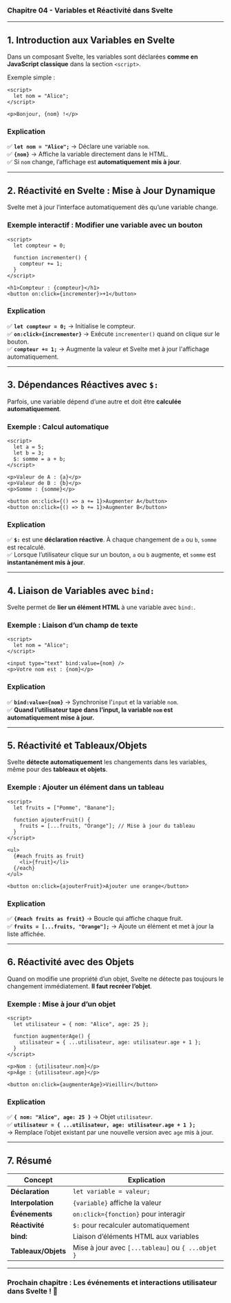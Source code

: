 ### **Chapitre 04 - Variables et Réactivité dans Svelte**  

---

## **1. Introduction aux Variables en Svelte**  

Dans un composant Svelte, les variables sont déclarées **comme en JavaScript classique** dans la section `<script>`.  

Exemple simple :  

```svelte
<script>
  let nom = "Alice";
</script>

<p>Bonjour, {nom} !</p>
```

### **Explication**  
✅ **`let nom = "Alice";`** → Déclare une variable `nom`.  
✅ **`{nom}`** → Affiche la variable directement dans le HTML.  
✅ Si `nom` change, l’affichage est **automatiquement mis à jour**.  

---

## **2. Réactivité en Svelte : Mise à Jour Dynamique**  

Svelte met à jour l’interface automatiquement dès qu’une variable change.  

### **Exemple interactif : Modifier une variable avec un bouton**  

```svelte
<script>
  let compteur = 0;

  function incrementer() {
    compteur += 1;
  }
</script>

<h1>Compteur : {compteur}</h1>
<button on:click={incrementer}>+1</button>
```

### **Explication**  
✅ **`let compteur = 0;`** → Initialise le compteur.  
✅ **`on:click={incrementer}`** → Exécute `incrementer()` quand on clique sur le bouton.  
✅ **`compteur += 1;`** → Augmente la valeur et Svelte met à jour l'affichage automatiquement.  

---

## **3. Dépendances Réactives avec `$:`**  

Parfois, une variable dépend d’une autre et doit être **calculée automatiquement**.  

### **Exemple : Calcul automatique**  
```svelte
<script>
  let a = 5;
  let b = 3;
  $: somme = a + b;
</script>

<p>Valeur de A : {a}</p>
<p>Valeur de B : {b}</p>
<p>Somme : {somme}</p>

<button on:click={() => a += 1}>Augmenter A</button>
<button on:click={() => b += 1}>Augmenter B</button>
```

### **Explication**  
✅ **`$:`** est une **déclaration réactive**. À chaque changement de `a` ou `b`, `somme` est recalculé.  
✅ Lorsque l’utilisateur clique sur un bouton, `a` ou `b` augmente, et `somme` est **instantanément mis à jour**.  

---

## **4. Liaison de Variables avec `bind:`**  

Svelte permet de **lier un élément HTML** à une variable avec `bind:`.  

### **Exemple : Liaison d’un champ de texte**  
```svelte
<script>
  let nom = "Alice";
</script>

<input type="text" bind:value={nom} />
<p>Votre nom est : {nom}</p>
```

### **Explication**  
✅ **`bind:value={nom}`** → Synchronise l’`input` et la variable `nom`.  
✅ **Quand l’utilisateur tape dans l’input, la variable `nom` est automatiquement mise à jour.**  

---

## **5. Réactivité et Tableaux/Objets**  

Svelte **détecte automatiquement** les changements dans les variables, même pour des **tableaux et objets**.  

### **Exemple : Ajouter un élément dans un tableau**  
```svelte
<script>
  let fruits = ["Pomme", "Banane"];

  function ajouterFruit() {
    fruits = [...fruits, "Orange"]; // Mise à jour du tableau
  }
</script>

<ul>
  {#each fruits as fruit}
    <li>{fruit}</li>
  {/each}
</ul>

<button on:click={ajouterFruit}>Ajouter une orange</button>
```

### **Explication**  
✅ **`{#each fruits as fruit}`** → Boucle qui affiche chaque fruit.  
✅ **`fruits = [...fruits, "Orange"];`** → Ajoute un élément et met à jour la liste affichée.  

---

## **6. Réactivité avec des Objets**  

Quand on modifie une propriété d’un objet, Svelte ne détecte pas toujours le changement immédiatement. **Il faut recréer l’objet**.  

### **Exemple : Mise à jour d’un objet**  
```svelte
<script>
  let utilisateur = { nom: "Alice", age: 25 };

  function augmenterAge() {
    utilisateur = { ...utilisateur, age: utilisateur.age + 1 };
  }
</script>

<p>Nom : {utilisateur.nom}</p>
<p>Âge : {utilisateur.age}</p>

<button on:click={augmenterAge}>Vieillir</button>
```

### **Explication**  
✅ **`{ nom: "Alice", age: 25 }`** → Objet `utilisateur`.  
✅ **`utilisateur = { ...utilisateur, age: utilisateur.age + 1 };`**  
→ Remplace l’objet existant par une nouvelle version avec `age` mis à jour.  

---

## **7. Résumé**  

| Concept | Explication |
|---------|------------|
| **Déclaration** | `let variable = valeur;` |
| **Interpolation** | `{variable}` affiche la valeur |
| **Événements** | `on:click={fonction}` pour interagir |
| **Réactivité** | `$:` pour recalculer automatiquement |
| **bind:** | Liaison d’éléments HTML aux variables |
| **Tableaux/Objets** | Mise à jour avec `[...tableau]` ou `{ ...objet }` |

---

### **Prochain chapitre : Les événements et interactions utilisateur dans Svelte !** 🚀
